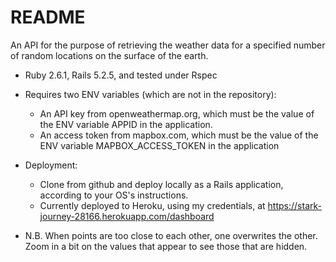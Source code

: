 # README

An API for the purpose of retrieving the weather data for a specified number of random locations on the surface of the 
earth.

* Ruby 2.6.1, Rails 5.2.5, and tested under Rspec

* Requires two ENV variables (which are not in the repository):
  * An API key from openweathermap.org, which must be the value of the ENV variable APPID in the application.
  * An access token from mapbox.com, which must be the value of the ENV variable MAPBOX_ACCESS_TOKEN in the application

* Deployment: 
  * Clone from github and deploy locally as a Rails application, according to your OS's instructions.
  * Currently deployed to Heroku, using my credentials, at https://stark-journey-28166.herokuapp.com/dashboard

* N.B. When points are too close to each other, one overwrites the other. Zoom in a bit on the values that appear to see 
those that are hidden.